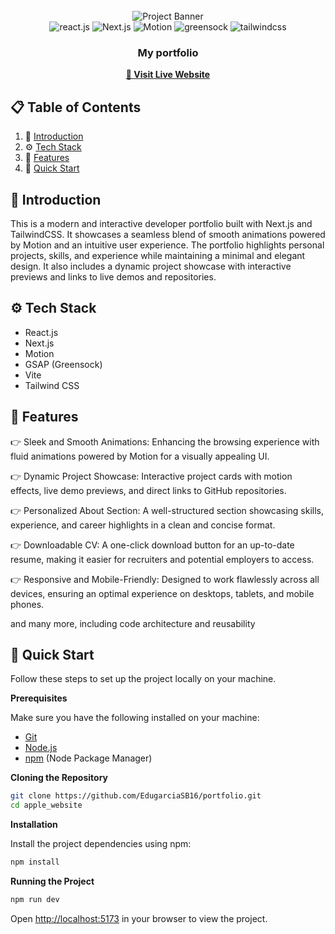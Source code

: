 <div align="center">
  <br />
      <img src="https://github.com/EdugarciaSB16/EdugarciaSB16/blob/main/projects/portfolio.png" alt="Project Banner">
  <br />

  <div>
    <img src="https://img.shields.io/badge/-React_JS-black?style=for-the-badge&logoColor=white&logo=react&color=61DAFB" alt="react.js" />
    <img src="https://img.shields.io/badge/-Next.js-black?style=for-the-badge&logo=next.js&logoColor=white" alt="Next.js" />
    <img src="https://img.shields.io/badge/-Motion-red?style=for-the-badge&logo=framer&logoColor=white" alt="Motion" />
    <img src="https://img.shields.io/badge/-GSAP-black?style=for-the-badge&logoColor=white&logo=greensock&color=88CE02" alt="greensock" />
    <img src="https://img.shields.io/badge/-Tailwind_CSS-black?style=for-the-badge&logoColor=white&logo=tailwindcss&color=06B6D4" alt="tailwindcss" />
  </div>

  <h3 align="center">My portfolio</h3>

  <p align="center">
    <a href="https://portfolio-edugarciasb16-dev.vercel.app/" target="_blank"><strong>🔗 Visit Live Website</strong></a>
  </p>
</div>

## 📋 <a name="table">Table of Contents</a>

1. 🤖 [Introduction](#introduction)
2. ⚙️ [Tech Stack](#tech-stack)
3. 🔋 [Features](#features)
4. 🤸 [Quick Start](#quick-start)

## <a name="introduction">🤖 Introduction</a>

This is a modern and interactive developer portfolio built with Next.js and TailwindCSS. It showcases a seamless blend of smooth animations powered by Motion and an intuitive user experience. The portfolio highlights personal projects, skills, and experience while maintaining a minimal and elegant design. It also includes a dynamic project showcase with interactive previews and links to live demos and repositories.

## <a name="tech-stack">⚙️ Tech Stack</a>

-   React.js
-   Next.js
-   Motion
-   GSAP (Greensock)
-   Vite
-   Tailwind CSS

## <a name="features">🔋 Features</a>

👉 Sleek and Smooth Animations: Enhancing the browsing experience with fluid animations powered by Motion for a visually appealing UI.

👉 Dynamic Project Showcase: Interactive project cards with motion effects, live demo previews, and direct links to GitHub repositories.

👉 Personalized About Section: A well-structured section showcasing skills, experience, and career highlights in a clean and concise format.

👉 Downloadable CV: A one-click download button for an up-to-date resume, making it easier for recruiters and potential employers to access.

👉 Responsive and Mobile-Friendly: Designed to work flawlessly across all devices, ensuring an optimal experience on desktops, tablets, and mobile phones.

and many more, including code architecture and reusability

## <a name="quick-start">🤸 Quick Start</a>

Follow these steps to set up the project locally on your machine.

**Prerequisites**

Make sure you have the following installed on your machine:

-   [Git](https://git-scm.com/)
-   [Node.js](https://nodejs.org/en)
-   [npm](https://www.npmjs.com/) (Node Package Manager)

**Cloning the Repository**

```bash
git clone https://github.com/EdugarciaSB16/portfolio.git
cd apple_website
```

**Installation**

Install the project dependencies using npm:

```bash
npm install
```

**Running the Project**

```bash
npm run dev
```

Open [http://localhost:5173](http://localhost:5173) in your browser to view the project.
